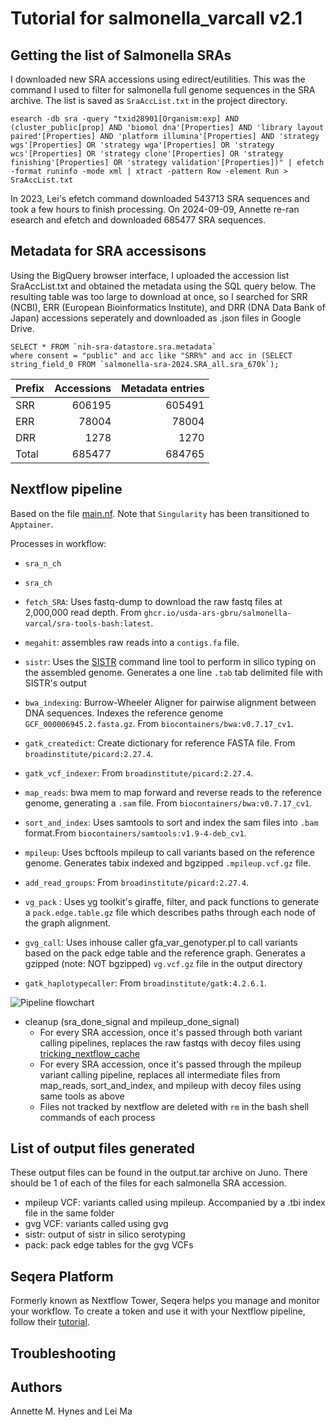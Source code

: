 # Tutorial for salmonella_varcall v2.1

## Getting the list of Salmonella SRAs
I downloaded new SRA accessions using edirect/eutilities. This was the command I used to filter for salmonella full genome sequences in the SRA archive. The list is saved as `SraAccList.txt` in the project directory.
```bash!
esearch -db sra -query "txid28901[Organism:exp] AND (cluster_public[prop] AND 'biomol dna'[Properties] AND 'library layout paired'[Properties] AND 'platform illumina'[Properties] AND 'strategy wgs'[Properties] OR 'strategy wga'[Properties] OR 'strategy wcs'[Properties] OR 'strategy clone'[Properties] OR 'strategy finishing'[Properties] OR 'strategy validation'[Properties])" | efetch -format runinfo -mode xml | xtract -pattern Row -element Run > SraAccList.txt
```
In 2023, Lei's efetch command downloaded 543713 SRA sequences and took a few hours to finish processing. On 2024-09-09, Annette re-ran esearch and efetch and downloaded 685477 SRA sequences. 

## Metadata for SRA accessisons

Using the BigQuery browser interface, I uploaded the accession list SraAccList.txt and obtained the metadata using the SQL query below.  The resulting table was too large to download at once, so I searched for SRR (NCBI), ERR (European Bioinformatics Institute), and DRR (DNA Data Bank of Japan) accessions seperately and downloaded as .json files in Google Drive.  

```SQL!
SELECT * FROM `nih-sra-datastore.sra.metadata` 
where consent = "public" and acc like "SRR%" and acc in (SELECT string_field_0 FROM `salmonella-sra-2024.SRA_all.sra_670k`);
```

| Prefix | Accessions | Metadata entries |
| ------ | ---------: | ----------------: |
| SRR | 606195 | 605491 |
| ERR | 78004 | 78004 |
| DRR | 1278 | 1270 |
| Total | 685477 | 684765 |

## Nextflow pipeline

Based on the file [main.nf](https://github.com/USDA-ARS-GBRU/salmonella_varcall/blob/SciNet-Atlas/main.nf). Note that `Singularity` has been transitioned to `Apptainer`.

Processes in workflow:

* `sra_n_ch` 

* `sra_ch` 

* `fetch_SRA`: Uses fastq-dump to download the raw fastq files at 2,000,000 read depth. From `ghcr.io/usda-ars-gbru/salmonella-varcal/sra-tools-bash:latest`. 
* `megahit`: assembles raw reads into a `contigs.fa` file.
* `sistr`: Uses the [SISTR](https://github.com/phac-nml/sistr_cmd) command line tool to perform in silico typing on the assembled genome. Generates a one line `.tab` tab delimited file with SISTR's output
* `bwa_indexing`: Burrow-Wheeler Aligner for pairwise alignment between DNA sequences. Indexes the reference genome `GCF_000006945.2.fasta.gz`. From `biocontainers/bwa:v0.7.17_cv1`.

* `gatk_createdict`: Create dictionary for reference FASTA file. From `broadinstitute/picard:2.27.4`.
* `gatk_vcf_indexer`: From `broadinstitute/picard:2.27.4`.

* `map_reads`: bwa mem to map forward and reverse reads to the reference genome, generating a `.sam` file. From `biocontainers/bwa:v0.7.17_cv1`.

* `sort_and_index`: Uses samtools to sort and index the sam files into `.bam` format.From `biocontainers/samtools:v1.9-4-deb_cv1`.

* `mpileup`: Uses bcftools mpileup to call variants based on the reference genome. Generates tabix indexed and bgzipped `.mpileup.vcf.gz` file.

* `add_read_groups`: From `broadinstitute/picard:2.27.4`.

* `vg_pack` : Uses [vg](https://github.com/vgteam/vg) toolkit's giraffe, filter, and pack functions to generate a `pack.edge.table.gz` file which describes paths through each node of the graph alignment.

* `gvg_call`: Uses inhouse caller gfa_var_genotyper.pl to call variants based on the pack edge table and the reference graph. Generates a gzipped (note: NOT bgzipped) `vg.vcf.gz` file in the output directory

* `gatk_haplotypecaller`: From `broadinstitute/gatk:4.2.6.1`.

![Pipeline flowchart][def]

[def]: ~/Documents/Clone/salmonella_varcall/flowchart.png


* cleanup (sra_done_signal and mpileup_done_signal)
    * For every SRA accession, once it's passed through both variant calling pipelines, replaces the raw fastqs with decoy files using [tricking_nextflow_cache](https://github.com/pirl-unc/tricking_nextflow_cache)
    * For every SRA accession, once it's passed through the mpileup variant calling pipeline, replaces all intermediate files from map_reads, sort_and_index, and mpileup with decoy files using same tools as above
    * Files not tracked by nextflow are deleted with `rm` in the bash shell commands of each process

## List of output files generated
These output files can be found in the output.tar archive on Juno. There should be 1 of each of the files for each salmonella SRA accession. 
* mpileup VCF: variants called using mpileup. Accompanied by a .tbi index file in the same folder
* gvg VCF: variants called using gvg
* sistr: output of sistr in silico serotyping
* pack: pack edge tables for the gvg VCFs

## Seqera Platform

Formerly known as Nextflow Tower, Seqera helps you manage and monitor your workflow.  To create a token and use it with your Nextflow pipeline, follow their [tutorial](https://training.nextflow.io/basic_training/seqera_platform/#cli).

## Troubleshooting

## Authors
Annette M. Hynes and Lei Ma